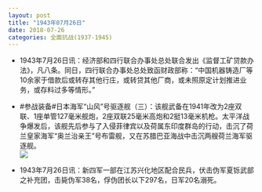 ```yaml
---
layout: post
title: "1943年07月26日"
date: 2018-07-26
categories: 全面抗战(1937-1945)
---
```


<meta name="referrer" content="no-referrer" />

- 1943年7月26日讯：经济部和四行联合办事处总处联合发出《监督工矿贷款办法》，凡八条。同日，四行联合办事处总处致函财政部称：“中国机器铸造厂等10余家于借款后或转存其他行庄，或转贷其他厂商，或未照原定计划推进业务，或存料过多等情形。” 

- #参战装备#日本海军“山风”号驱逐舰（三）：该舰武备在1941年改为2座双联、1座单管127毫米舰炮，2座双联25毫米高炮和2挺13毫米机枪。太平洋战争爆发后，该舰先后参与了入侵菲律宾以及荷属东印度群岛的行动，击沉了荷兰皇家海军“奥兰治亲王”号布雷舰，又在苏腊巴亚海战中击沉两艘荷兰海军驱逐舰。 <br/><img src="https://wx4.sinaimg.cn/large/aca367d8ly1ftn190lfw7j20xc0wmqit.jpg" />

- 1943年7月26日讯：新四军一部在江苏兴化地区配合民兵，伏击伪军夏铄武部之补充团，击毙伪军38名，俘伪团长以下297名，日军20名溺死。 

